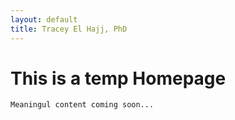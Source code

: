 ```yaml
---
layout: default
title: Tracey El Hajj, PhD
---
```


# This is a temp Homepage

`Meaningul content coming soon...`

<!--Syntax highlighted code block

# Header 1
## Header 2
### Header 3

- Bulleted
- List

1. Numbered
2. List

**Bold** and _Italic_ and `Code` text

[Link](url) and ![Image](src)-->

